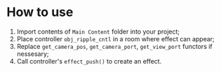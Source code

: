 # How to use

1. Import contents of `Main Content` folder into your project;
2. Place controller `obj_ripple_cntl` in a room where effect can appear;
3. Replace `get_camera_pos`, `get_camera_port`, `get_view_port` functors if nessesary;
4. Call controller's `effect_push()` to create an effect.
